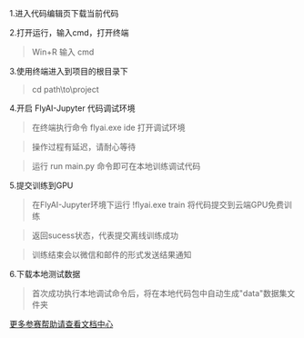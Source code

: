 1.进入代码编辑页下载当前代码

2.打开运行，输入cmd，打开终端

> Win+R 输入 cmd

3.使用终端进入到项目的根目录下

> cd path\to\project

4.开启 FlyAI-Jupyter 代码调试环境

> 在终端执行命令 flyai.exe ide 打开调试环境

> 操作过程有延迟，请耐心等待

> 运行 run main.py 命令即可在本地训练调试代码

5.提交训练到GPU

> 在FlyAI-Jupyter环境下运行  !flyai.exe train  将代码提交到云端GPU免费训练

> 返回sucess状态，代表提交离线训练成功

> 训练结束会以微信和邮件的形式发送结果通知

6.下载本地测试数据

> 首次成功执行本地调试命令后，将在本地代码包中自动生成"data"数据集文件夹


[更多参赛帮助请查看文档中心](http://doc.flyai.com/)
